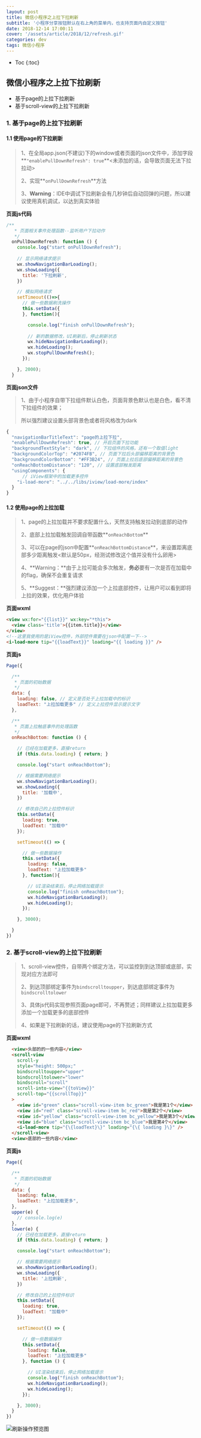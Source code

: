 ```yaml
---
layout: post
title: 微信小程序之上拉下拉刷新
subtitle: '小程序分享按钮默认在右上角的菜单内，也支持页面内自定义按钮'
date: 2018-12-14 17:00:11
cover: '/assets/article/2018/12/refresh.gif'
categories: dev
tags: 微信小程序
---
```


* Toc
{:toc}

## 微信小程序之上拉下拉刷新
- 基于page的上拉下拉刷新
- 基于scroll-view的上拉下拉刷新

### 1. 基于page的上拉下拉刷新

#### 1.1 使用page的下拉刷新

> 1、在全局app.json(不建议)下的window或者页面的json文件中，添加字段**`"enablePullDownRefresh": true`**<未添加的话，会导致页面无法下拉拉动>
>
> 2、实现**`onPullDownRefresh`**方法
>
> 3、**Warning**：IDE中调试下拉刷新会有几秒钟后自动回弹的问题，所以建议使用真机调试，以达到真实体验

**页面js代码**

```js
/**
   * 页面相关事件处理函数--监听用户下拉动作
   */
  onPullDownRefresh: function () {
    console.log("start onPullDownRefresh");
      
	// 显示网络请求提示
    wx.showNavigationBarLoading();
    wx.showLoading({
      title: '下拉刷新',
    })

    // 模拟网络请求
    setTimeout(()=>{
      // 做一些数据刷洗操作
      this.setData({
      }, function(){

        console.log("finish onPullDownRefresh");
        
        // 新的数据修改，UI刷新后，停止刷新状态
        wx.hideNavigationBarLoading();
        wx.hideLoading();
        wx.stopPullDownRefresh();
      });

    }, 2000);
  }
```



**页面json文件**

> 1、由于小程序自带下拉组件默认白色，页面背景色默认也是白色，看不清下拉组件的效果；
>
> 所以强烈建议设置头部背景色或者将风格改为dark

```js
{
  "navigationBarTitleText": "page的上拉下拉",
  "enablePullDownRefresh": true, // 开启页面下拉功能
  "backgroundTextStyle": "dark", // 下拉组件的风格，还有一个取值light
  "backgroundColorTop": "#2074FB", // 页面下拉后头部偏移距离的背景色
  "backgroundColorBottom": "#FF3B24", // 页面上拉后底部偏移距离的背景色
  "onReachBottomDistance": "120", // 设置底部触发距离
  "usingComponents": {
      // iView框架中的加载更多控件
    "i-load-more": "../../libs/iview/load-more/index"
  }
}
```





#### 1.2 使用page的上拉加载

> 1、page的上拉加载并不要求配置什么，天然支持触发拉动到底部的动作
>
> 2、底部上拉加载触发回调自带函数**`onReachBottom`**
>
> 3、可以在page的json中配置**`onReachBottomDistance`**，来设置距离底部多少距离触发<默认是50px，经测试修改这个值并没有什么卵用>
>
> 4、**Warning：**由于上拉可能会多次触发，**务必**要有一次是否在加载中的flag，确保不会重复请求
>
> 5、**Suggest：**强烈建议添加一个上拉底部控件，让用户可以看到即将上拉的效果，优化用户体验


**页面wxml**

```html
<view wx:for="{{list}}" wx:key="*this">
  <view class='title'>{{item.title}}</view>
</view>
<!--这里我使用的是iView控件，外部控件需要在json中配置一下-->
<i-load-more tip="{{loadText}}" loading="{{ loading }}" />
```

**页面js**

```js
Page({

  /**
   * 页面的初始数据
   */
  data: {
    loading: false, // 定义是否处于上拉加载中的标识
    loadText: "上拉加载更多" // 定义上拉控件显示提示文字
  },

  /**
   * 页面上拉触底事件的处理函数
   */
  onReachBottom: function () {

    // 已经在加载更多，直接return
    if (this.data.loading) { return; }

    console.log("start onReachBottom");

    // 根据需要网络提示
    wx.showNavigationBarLoading();
    wx.showLoading({
      title: '加载中',
    })

    // 修改自己的上拉控件标识
    this.setData({
      loading: true,
      loadText: "加载中"
    });

    setTimeout(() => {

      // 做一些数据操作
      this.setData({
        loading: false,
        loadText: "上拉加载更多"
      }, function(){

        // UI渲染结束后，停止网络加载提示
        console.log("finish onReachBottom");
        wx.hideNavigationBarLoading();
        wx.hideLoading();
      });

    }, 3000);

  }
})
```



### 2. 基于scroll-view的上拉下拉刷新

> 1、scroll-view控件，自带两个绑定方法，可以监控到到达顶部或底部，实现对应方法即可
>
> 2、到达顶部绑定事件为`bindscrolltoupper`，到达底部绑定事件为`bindscrolltolower`
>
> 3、具体js代码实现参照页面page即可，不再赘述；同样建议上拉加载更多添加一个加载更多的底部控件
>
> 4、如果是下拉刷新的话，建议使用page的下拉刷新方式

**页面wxml**

```html
  <view>头部的的一些内容</view>
  <scroll-view
    scroll-y
    style="height: 500px;"
    bindscrolltoupper="upper"
    bindscrolltolower="lower"
    bindscroll="scroll"
    scroll-into-view="{{toView}}"
    scroll-top="{{scrollTop}}"
  >
    <view id="green" class="scroll-view-item bc_green">我是第1个</view>
    <view id="red" class="scroll-view-item bc_red">我是第2个</view>
    <view id="yellow" class="scroll-view-item bc_yellow">我是第3个</view>
    <view id="blue" class="scroll-view-item bc_blue">我是第4个</view>
    <i-load-more tip="{\{loadText}\}" loading="{\{ loading }\}" />
  </scroll-view>
  <view>底部的一些内容</view>
```

**页面js**

```js
Page({

  /**
   * 页面的初始数据
   */
  data: {
    loading: false,
    loadText: "上拉加载更多",
  },
  upper(e) {
    // console.log(e)
  },
  lower(e) {
    // 已经在加载更多，直接return
    if (this.data.loading) { return; }

    console.log("start onReachBottom");

    // 根据需要网络提示
    wx.showNavigationBarLoading();
    wx.showLoading({
      title: '上拉刷新',
    })

    // 修改自己的上拉控件标识
    this.setData({
      loading: true,
      loadText: "加载中"
    });

    setTimeout(() => {

      // 做一些数据操作
      this.setData({
        loading: false,
        loadText: "上拉加载更多"
      }, function () {

        // UI渲染结束后，停止网络加载提示
        console.log("finish onReachBottom");
        wx.hideNavigationBarLoading();
        wx.hideLoading();
      });

    }, 3000);
  }
})
```

![刷新操作预览图](/assets/article/2018/12/refresh.gif)